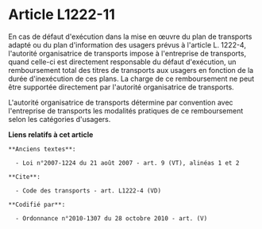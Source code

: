 # Article L1222-11

En cas de défaut d'exécution dans la mise en œuvre du plan de transports adapté ou du plan d'information des usagers prévus à
l'article L. 1222-4, l'autorité organisatrice de transports impose à l'entreprise de transports, quand celle-ci est
directement responsable du défaut d'exécution, un remboursement total des titres de transports aux usagers en fonction de la
durée d'inexécution de ces plans. La charge de ce remboursement ne peut être supportée directement par l'autorité
organisatrice de transports.

L'autorité organisatrice de transports détermine par convention avec l'entreprise de transports les modalités pratiques de ce
remboursement selon les catégories d'usagers.

**Liens relatifs à cet article**

	**Anciens textes**:

	  - Loi n°2007-1224 du 21 août 2007 - art. 9 (VT), alinéas 1 et 2

	**Cite**:

	  - Code des transports - art. L1222-4 (VD)

	**Codifié par**:

	  - Ordonnance n°2010-1307 du 28 octobre 2010 - art. (V)
